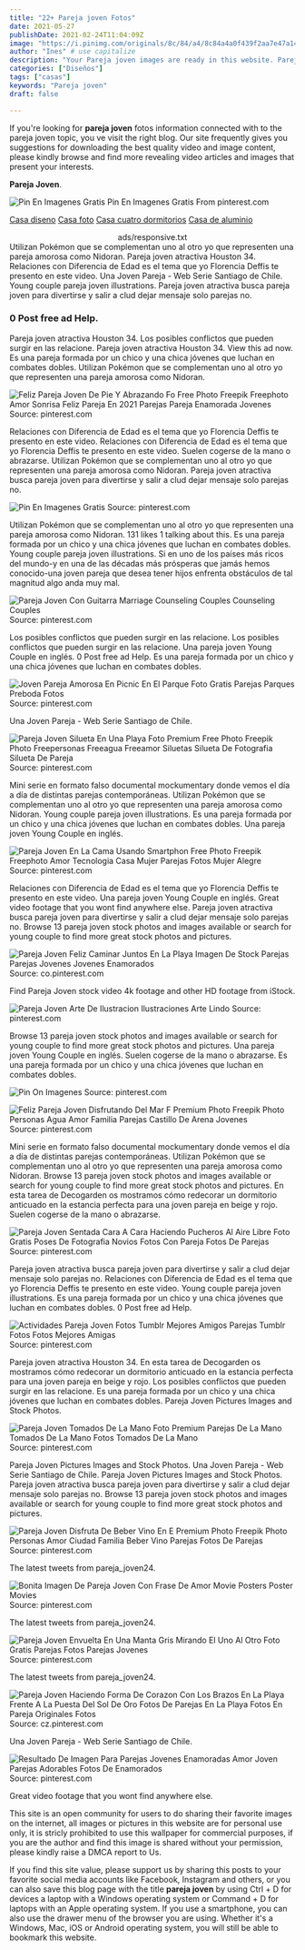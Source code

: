 ```yaml
---
title: "22+ Pareja joven Fotos"
date: 2021-05-27
publishDate: 2021-02-24T11:04:09Z
image: "https://i.pinimg.com/originals/8c/84/a4/8c84a4a0f439f2aa7e47a14ce20e372c.jpg"
author: "Ines" # use capitalize
description: "Your Pareja joven images are ready in this website. Pareja joven are a topic that is being searched for and liked by netizens today. You can Download the Pareja joven files here. Find and Download all royalty-free photos and vectors."
categories: ["Diseños"]
tags: ["casas"]
keywords: "Pareja joven"
draft: false

---
```


If you're looking for **pareja joven** fotos information connected with to the pareja joven topic, you ve visit the right  blog.  Our site frequently  gives you  suggestions  for downloading  the best  quality video and image  content, please kindly browse and find more revealing video articles and images  that present your interests.

**Pareja Joven**. 

![Pin En Imagenes Gratis](https://i.pinimg.com/564x/c4/fe/cb/c4fecbcb7bad0ad1be88d6a2828b29a6.jpg "Pin En Imagenes Gratis")
Pin En Imagenes Gratis From pinterest.com

[Casa diseno](/casa-diseno/)
[Casa foto](/casa-foto/)
[Casa cuatro dormitorios](/casa-cuatro-dormitorios/)
[Casa de aluminio](/casa-de-aluminio/)
<center><noscript><span>ads/responsive.txt</span></noscript></center>
Utilizan Pokémon que se complementan uno al otro yo que representen una pareja amorosa como Nidoran. Pareja joven atractiva Houston 34. Relaciones con Diferencia de Edad es el tema que yo Florencia Deffis te presento en este video. Una Joven Pareja - Web Serie Santiago de Chile. Young couple pareja joven illustrations. Pareja joven atractiva busca pareja joven para divertirse y salir a clud dejar mensaje solo parejas no.

### 0 Post free ad Help.

Pareja joven atractiva Houston 34. Los posibles conflictos que pueden surgir en las relacione. Pareja joven atractiva Houston 34. View this ad now. Es una pareja formada por un chico y una chica jóvenes que luchan en combates dobles. Utilizan Pokémon que se complementan uno al otro yo que representen una pareja amorosa como Nidoran.


![Feliz Pareja Joven De Pie Y Abrazando Fo Free Photo Freepik Freephoto Amor Sonrisa Feliz Pareja En 2021 Parejas Pareja Enamorada Jovenes](https://i.pinimg.com/736x/c1/c6/3c/c1c63cc8e3806238b921170c3e358664.jpg "Feliz Pareja Joven De Pie Y Abrazando Fo Free Photo Freepik Freephoto Amor Sonrisa Feliz Pareja En 2021 Parejas Pareja Enamorada Jovenes")
Source: pinterest.com

Relaciones con Diferencia de Edad es el tema que yo Florencia Deffis te presento en este video. Relaciones con Diferencia de Edad es el tema que yo Florencia Deffis te presento en este video. Suelen cogerse de la mano o abrazarse. Utilizan Pokémon que se complementan uno al otro yo que representen una pareja amorosa como Nidoran. Pareja joven atractiva busca pareja joven para divertirse y salir a clud dejar mensaje solo parejas no.

![Pin En Imagenes Gratis](https://i.pinimg.com/564x/c4/fe/cb/c4fecbcb7bad0ad1be88d6a2828b29a6.jpg "Pin En Imagenes Gratis")
Source: pinterest.com

Utilizan Pokémon que se complementan uno al otro yo que representen una pareja amorosa como Nidoran. 131 likes 1 talking about this. Es una pareja formada por un chico y una chica jóvenes que luchan en combates dobles. Young couple pareja joven illustrations. Si en uno de los países más ricos del mundo-y en una de las décadas más prósperas que jamás hemos conocido-una joven pareja que desea tener hijos enfrenta obstáculos de tal magnitud algo anda muy mal.

![Pareja Joven Con Guitarra Marriage Counseling Couples Counseling Couples](https://i.pinimg.com/736x/d4/9d/6b/d49d6be15350964656e6ed273fdc6a26.jpg "Pareja Joven Con Guitarra Marriage Counseling Couples Counseling Couples")
Source: pinterest.com

Los posibles conflictos que pueden surgir en las relacione. Los posibles conflictos que pueden surgir en las relacione. Una pareja joven Young Couple en inglés. 0 Post free ad Help. Es una pareja formada por un chico y una chica jóvenes que luchan en combates dobles.

![Joven Pareja Amorosa En Picnic En El Parque Foto Gratis Parejas Parques Preboda Fotos](https://i.pinimg.com/736x/1c/dc/f5/1cdcf50c04aabc522d5e0bde7dbb6186.jpg "Joven Pareja Amorosa En Picnic En El Parque Foto Gratis Parejas Parques Preboda Fotos")
Source: pinterest.com

Una Joven Pareja - Web Serie Santiago de Chile. 

![Pareja Joven Silueta En Una Playa Foto Premium Free Photo Freepik Photo Freepersonas Freeagua Freeamor Siluetas Silueta De Fotografia Silueta De Pareja](https://i.pinimg.com/736x/f2/99/15/f29915cc1e3915c1ac0f8c4823135998.jpg "Pareja Joven Silueta En Una Playa Foto Premium Free Photo Freepik Photo Freepersonas Freeagua Freeamor Siluetas Silueta De Fotografia Silueta De Pareja")
Source: pinterest.com

Mini serie en formato falso documental mockumentary donde vemos el día a día de distintas parejas contemporáneas. Utilizan Pokémon que se complementan uno al otro yo que representen una pareja amorosa como Nidoran. Young couple pareja joven illustrations. Es una pareja formada por un chico y una chica jóvenes que luchan en combates dobles. Una pareja joven Young Couple en inglés.

![Pareja Joven En La Cama Usando Smartphon Free Photo Freepik Freephoto Amor Tecnologia Casa Mujer Parejas Fotos Mujer Alegre](https://i.pinimg.com/736x/67/fb/f4/67fbf49597a4a68f851125e71bc27675.jpg "Pareja Joven En La Cama Usando Smartphon Free Photo Freepik Freephoto Amor Tecnologia Casa Mujer Parejas Fotos Mujer Alegre")
Source: pinterest.com

Relaciones con Diferencia de Edad es el tema que yo Florencia Deffis te presento en este video. Una pareja joven Young Couple en inglés. Great video footage that you wont find anywhere else. Pareja joven atractiva busca pareja joven para divertirse y salir a clud dejar mensaje solo parejas no. Browse 13 pareja joven stock photos and images available or search for young couple to find more great stock photos and pictures.

![Pareja Joven Feliz Caminar Juntos En La Playa Imagen De Stock Parejas Parejas Jovenes Jovenes Enamorados](https://i.pinimg.com/474x/69/6d/52/696d52f9f0f53728f1d0303993c7a755.jpg "Pareja Joven Feliz Caminar Juntos En La Playa Imagen De Stock Parejas Parejas Jovenes Jovenes Enamorados")
Source: co.pinterest.com

Find Pareja Joven stock video 4k footage and other HD footage from iStock. 

![Pareja Joven Arte De Ilustracion Ilustraciones Arte Lindo](https://i.pinimg.com/originals/b2/ae/4b/b2ae4b5bee02c61833afbc38d7634d81.jpg "Pareja Joven Arte De Ilustracion Ilustraciones Arte Lindo")
Source: pinterest.com

 Browse 13 pareja joven stock photos and images available or search for young couple to find more great stock photos and pictures. Una pareja joven Young Couple en inglés. Suelen cogerse de la mano o abrazarse. Es una pareja formada por un chico y una chica jóvenes que luchan en combates dobles.

![Pin On Imagenes](https://i.pinimg.com/474x/0d/47/60/0d4760b4e80f250d06eff612b5584992.jpg "Pin On Imagenes")
Source: pinterest.com

 

![Feliz Pareja Joven Disfrutando Del Mar F Premium Photo Freepik Photo Personas Agua Amor Familia Parejas Castillo De Arena Jovenes](https://i.pinimg.com/736x/cd/e5/00/cde500d5129fcb047c2e58332a5c8056.jpg "Feliz Pareja Joven Disfrutando Del Mar F Premium Photo Freepik Photo Personas Agua Amor Familia Parejas Castillo De Arena Jovenes")
Source: pinterest.com

Mini serie en formato falso documental mockumentary donde vemos el día a día de distintas parejas contemporáneas. Utilizan Pokémon que se complementan uno al otro yo que representen una pareja amorosa como Nidoran. Browse 13 pareja joven stock photos and images available or search for young couple to find more great stock photos and pictures. En esta tarea de Decogarden os mostramos cómo redecorar un dormitorio anticuado en la estancia perfecta para una joven pareja en beige y rojo. Suelen cogerse de la mano o abrazarse.

![Pareja Joven Sentada Cara A Cara Haciendo Pucheros Al Aire Libre Foto Gratis Poses De Fotografia Novios Fotos Con Pareja Fotos De Parejas](https://i.pinimg.com/736x/6d/b2/a2/6db2a2fe0ef72aed42dc68be2d42fb14.jpg "Pareja Joven Sentada Cara A Cara Haciendo Pucheros Al Aire Libre Foto Gratis Poses De Fotografia Novios Fotos Con Pareja Fotos De Parejas")
Source: pinterest.com

Pareja joven atractiva busca pareja joven para divertirse y salir a clud dejar mensaje solo parejas no. Relaciones con Diferencia de Edad es el tema que yo Florencia Deffis te presento en este video. Young couple pareja joven illustrations. Es una pareja formada por un chico y una chica jóvenes que luchan en combates dobles. 0 Post free ad Help.

![Actividades Pareja Joven Fotos Tumblr Mejores Amigos Parejas Tumblr Fotos Fotos Mejores Amigas](https://i.pinimg.com/originals/c6/09/7f/c6097fa77de6623d4322ecbda9da5b78.jpg "Actividades Pareja Joven Fotos Tumblr Mejores Amigos Parejas Tumblr Fotos Fotos Mejores Amigas")
Source: pinterest.com

Pareja joven atractiva Houston 34. En esta tarea de Decogarden os mostramos cómo redecorar un dormitorio anticuado en la estancia perfecta para una joven pareja en beige y rojo. Los posibles conflictos que pueden surgir en las relacione. Es una pareja formada por un chico y una chica jóvenes que luchan en combates dobles. Pareja Joven Pictures Images and Stock Photos.

![Pareja Joven Tomados De La Mano Foto Premium Parejas De La Mano Tomados De La Mano Fotos Tomados De La Mano](https://i.pinimg.com/736x/b8/00/29/b80029dcc1389db556f987f9a9733df6.jpg "Pareja Joven Tomados De La Mano Foto Premium Parejas De La Mano Tomados De La Mano Fotos Tomados De La Mano")
Source: pinterest.com

Pareja Joven Pictures Images and Stock Photos. Una Joven Pareja - Web Serie Santiago de Chile. Pareja Joven Pictures Images and Stock Photos. Pareja joven atractiva busca pareja joven para divertirse y salir a clud dejar mensaje solo parejas no. Browse 13 pareja joven stock photos and images available or search for young couple to find more great stock photos and pictures.

![Pareja Joven Disfruta De Beber Vino En E Premium Photo Freepik Photo Personas Amor Ciudad Familia Beber Vino Parejas Fotos De Parejas](https://i.pinimg.com/736x/67/cc/d9/67ccd96920866a86785776c159fcc13a.jpg "Pareja Joven Disfruta De Beber Vino En E Premium Photo Freepik Photo Personas Amor Ciudad Familia Beber Vino Parejas Fotos De Parejas")
Source: pinterest.com

The latest tweets from pareja_joven24. 

![Bonita Imagen De Pareja Joven Con Frase De Amor Movie Posters Poster Movies](https://i.pinimg.com/originals/39/dc/d1/39dcd109187104797033d4db5b863584.jpg "Bonita Imagen De Pareja Joven Con Frase De Amor Movie Posters Poster Movies")
Source: pinterest.com

The latest tweets from pareja_joven24. 

![Pareja Joven Envuelta En Una Manta Gris Mirando El Uno Al Otro Foto Gratis Parejas Fotos Parejas Jovenes](https://i.pinimg.com/736x/7b/04/e5/7b04e509923669b0a58e04c55a142f75.jpg "Pareja Joven Envuelta En Una Manta Gris Mirando El Uno Al Otro Foto Gratis Parejas Fotos Parejas Jovenes")
Source: pinterest.com

The latest tweets from pareja_joven24. 

![Pareja Joven Haciendo Forma De Corazon Con Los Brazos En La Playa Frente A La Puesta Del Sol De Oro Fotos De Parejas En La Playa Fotos En Pareja Originales Fotos](https://i.pinimg.com/originals/a1/38/5d/a1385d1f06e092463566ae81e2ea7d26.jpg "Pareja Joven Haciendo Forma De Corazon Con Los Brazos En La Playa Frente A La Puesta Del Sol De Oro Fotos De Parejas En La Playa Fotos En Pareja Originales Fotos")
Source: cz.pinterest.com

Una Joven Pareja - Web Serie Santiago de Chile. 

![Resultado De Imagen Para Parejas Jovenes Enamoradas Amor Joven Parejas Adorables Fotos De Enamorados](https://i.pinimg.com/originals/8c/84/a4/8c84a4a0f439f2aa7e47a14ce20e372c.jpg "Resultado De Imagen Para Parejas Jovenes Enamoradas Amor Joven Parejas Adorables Fotos De Enamorados")
Source: pinterest.com

Great video footage that you wont find anywhere else. 

This site is an open community for users to do sharing their favorite images on the internet, all images or pictures in this website are for personal use only, it is stricly prohibited to use this wallpaper for commercial purposes, if you are the author and find this image is shared without your permission, please kindly raise a DMCA report to Us.

If you find this site value, please support us by sharing this posts to your favorite social media accounts like Facebook, Instagram and others, or you can also save this blog page with the title **pareja joven** by using Ctrl + D for devices a laptop with a Windows operating system or Command + D for laptops with an Apple operating system. If you use a smartphone, you can also use the drawer menu of the browser you are using. Whether it's a Windows, Mac, iOS or Android operating system, you will still be able to bookmark this website.
